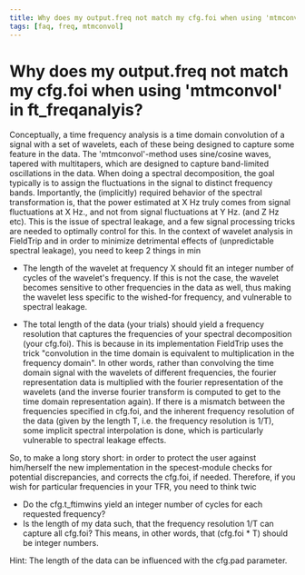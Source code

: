 ```yaml
---
title: Why does my output.freq not match my cfg.foi when using 'mtmconvol' in ft_freqanalyis?
tags: [faq, freq, mtmconvol]
---
```


# Why does my output.freq not match my cfg.foi when using 'mtmconvol' in ft_freqanalyis?

Conceptually, a time frequency analysis is a time domain convolution of a signal with a set of wavelets, each of these being designed to capture some feature in the data. The 'mtmconvol'-method uses sine/cosine waves, tapered with multitapers, which are designed to capture band-limited oscillations in the data. When doing a spectral decomposition, the goal typically is to assign the fluctuations in the signal to distinct frequency bands. Importantly, the (implicitly) required behavior of the spectral transformation is, that the power estimated at X Hz truly comes from signal fluctuations at X Hz., and not from signal fluctuations at Y Hz. (and Z Hz etc). This is the issue of spectral leakage, and a few signal processing tricks are needed to optimally control for this.
In the context of wavelet analysis in FieldTrip and in order to minimize detrimental effects of (unpredictable spectral leakage), you need to keep 2 things in min

*  The length of the wavelet at frequency X should fit an integer number of cycles of the wavelet's frequency. If this is not the case, the wavelet becomes sensitive to other frequencies in the data as well, thus making the wavelet less specific to the wished-for frequency, and vulnerable to spectral leakage.

*  The total length of the data (your trials) should yield a frequency resolution that captures the frequencies of your spectral decomposition (your cfg.foi). This is because in its implementation FieldTrip uses the trick "convolution in the time domain is equivalent to multiplication in the frequency domain". In other words, rather than convolving the time domain signal with the wavelets of different frequencies, the fourier representation data is multiplied with the fourier representation of the wavelets (and the inverse fourier transform is computed to get to the time domain representation again). If there is a mismatch between the frequencies specified in cfg.foi, and the inherent frequency resolution of the data (given by the length T, i.e. the frequency resolution is 1/T), some implicit spectral interpolation is done, which is particularly vulnerable to spectral leakage effects.

So, to make a long story short: in order to protect the user against him/herself the new implementation in the specest-module checks for potential discrepancies, and corrects the cfg.foi, if needed. Therefore, if you wish for particular frequencies in your TFR, you need to think twic

*  Do the cfg.t_ftimwins yield an integer number of cycles for each requested frequency?
*  Is the length of my data such, that the frequency resolution 1/T can capture all cfg.foi? This means, in other words, that (cfg.foi * T) should be integer numbers.

Hint: The length of the data can be influenced with the cfg.pad parameter.

